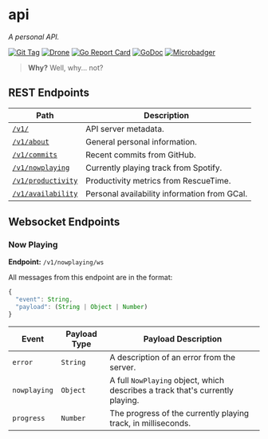 # api

_A personal API._

[![Git Tag][tag-img]][tag]
[![Drone][drone-img]][drone]
[![Go Report Card][grp-img]][grp]
[![GoDoc][godoc-img]][godoc]
[![Microbadger][microbadger-img]][microbadger]

> **Why?** Well, why... not?

## REST Endpoints

| Path                                                           | Description                                  |
| -------------------------------------------------------------- | -------------------------------------------- |
| [`/v1/`](https://api.stevenxie.me/v1/)                         | API server metadata.                         |
| [`/v1/about`](https://api.stevenxie.me/v1/about)               | General personal information.                |
| [`/v1/commits`](https://api.stevenxie.me/v1/commits)           | Recent commits from GitHub.                  |
| [`/v1/nowplaying`](https://api.stevenxie.me/v1/nowplaying)     | Currently playing track from Spotify.        |
| [`/v1/productivity`](https://api.stevenxie.me/v1/productivity) | Productivity metrics from RescueTime.        |
| [`/v1/availability`](https://api.stevenxie.me/v1/availability) | Personal availability information from GCal. |

## Websocket Endpoints

### Now Playing

**Endpoint:** `/v1/nowplaying/ws`

All messages from this endpoint are in the format:

```js
{
  "event": String,
  "payload": (String | Object | Number)
}
```

| Event        | Payload Type | Payload Description                                                           |
| ------------ | ------------ | ----------------------------------------------------------------------------- |
| `error`      | `String`     | A description of an error from the server.                                    |
| `nowplaying` | `Object`     | A full `NowPlaying` object, which describes a track that's currently playing. |
| `progress`   | `Number`     | The progress of the currently playing track, in milliseconds.                 |

[tag]: https://github.com/stevenxie/api/releases
[tag-img]: https://img.shields.io/github/tag/stevenxie/api.svg
[drone]: https://ci.stevenxie.me/stevenxie/api
[drone-img]: https://ci.stevenxie.me/api/badges/stevenxie/api/status.svg
[grp]: https://goreportcard.com/report/github.com/stevenxie/api
[grp-img]: https://goreportcard.com/badge/github.com/stevenxie/api
[godoc]: https://godoc.org/github.com/stevenxie/api
[godoc-img]: https://godoc.org/github.com/stevenxie/api?status.svg
[microbadger]: https://microbadger.com/images/stevenxie/api
[microbadger-img]: https://images.microbadger.com/badges/image/stevenxie/api.svg

